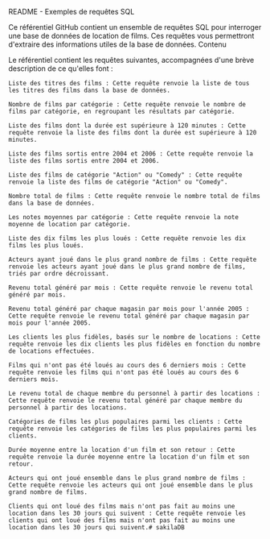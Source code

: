 README - Exemples de requêtes SQL

Ce référentiel GitHub contient un ensemble de requêtes SQL pour interroger une base de données de location de films. Ces requêtes vous permettront d'extraire des informations utiles de la base de données.
Contenu

Le référentiel contient les requêtes suivantes, accompagnées d'une brève description de ce qu'elles font :

    Liste des titres des films : Cette requête renvoie la liste de tous les titres des films dans la base de données.

    Nombre de films par catégorie : Cette requête renvoie le nombre de films par catégorie, en regroupant les résultats par catégorie.

    Liste des films dont la durée est supérieure à 120 minutes : Cette requête renvoie la liste des films dont la durée est supérieure à 120 minutes.

    Liste des films sortis entre 2004 et 2006 : Cette requête renvoie la liste des films sortis entre 2004 et 2006.

    Liste des films de catégorie "Action" ou "Comedy" : Cette requête renvoie la liste des films de catégorie "Action" ou "Comedy".

    Nombre total de films : Cette requête renvoie le nombre total de films dans la base de données.

    Les notes moyennes par catégorie : Cette requête renvoie la note moyenne de location par catégorie.

    Liste des dix films les plus loués : Cette requête renvoie les dix films les plus loués.

    Acteurs ayant joué dans le plus grand nombre de films : Cette requête renvoie les acteurs ayant joué dans le plus grand nombre de films, triés par ordre décroissant.

    Revenu total généré par mois : Cette requête renvoie le revenu total généré par mois.

    Revenu total généré par chaque magasin par mois pour l'année 2005 : Cette requête renvoie le revenu total généré par chaque magasin par mois pour l'année 2005.

    Les clients les plus fidèles, basés sur le nombre de locations : Cette requête renvoie les dix clients les plus fidèles en fonction du nombre de locations effectuées.

    Films qui n'ont pas été loués au cours des 6 derniers mois : Cette requête renvoie les films qui n'ont pas été loués au cours des 6 derniers mois.

    Le revenu total de chaque membre du personnel à partir des locations : Cette requête renvoie le revenu total généré par chaque membre du personnel à partir des locations.

    Catégories de films les plus populaires parmi les clients : Cette requête renvoie les catégories de films les plus populaires parmi les clients.

    Durée moyenne entre la location d'un film et son retour : Cette requête renvoie la durée moyenne entre la location d'un film et son retour.

    Acteurs qui ont joué ensemble dans le plus grand nombre de films : Cette requête renvoie les acteurs qui ont joué ensemble dans le plus grand nombre de films.

    Clients qui ont loué des films mais n'ont pas fait au moins une location dans les 30 jours qui suivent : Cette requête renvoie les clients qui ont loué des films mais n'ont pas fait au moins une location dans les 30 jours qui suivent.# sakilaDB

